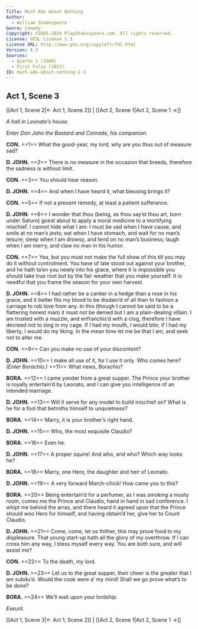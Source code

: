 ```yaml
---
Title: Much Ado About Nothing
Author: 
  - William Shakespeare
Genre: Comedy
Copyright: ©2005-2024 PlayShakespeare.com. All rights reserved.
License: GFDL License 1.3
License URL: http://www.gnu.org/copyleft/fdl.html
Version: 4.3
Sources:
  - Quarto 1 (1600)
  - First Folio (1623)
ID: much-ado-about-nothing-1-3
---
```


## Act 1, Scene 3
[[Act 1, Scene 2|← Act 1, Scene 2]] | [[Act 2, Scene 1|Act 2, Scene 1 →]]

*A hall in Leonato’s house.*

*Enter Don John the Bastard and Conrade, his companion.*

**CON.**
==1== What the good-year, my lord, why are you thus out of measure sad?

**D. JOHN.**
==2== There is no measure in the occasion that breeds, therefore the sadness is without limit.

**CON.**
==3== You should hear reason.

**D. JOHN.**
==4== And when I have heard it, what blessing brings it?

**CON.**
==5== If not a present remedy, at least a patient sufferance.

**D. JOHN.**
==6== I wonder that thou (being, as thou say’st thou art, born under Saturn) goest about to apply a moral medicine to a mortifying mischief. I cannot hide what I am: I must be sad when I have cause, and smile at no man’s jests; eat when I have stomach, and wait for no man’s leisure; sleep when I am drowsy, and tend on no man’s business; laugh when I am merry, and claw no man in his humor.

**CON.**
==7== Yea, but you must not make the full show of this till you may do it without controlment. You have of late stood out against your brother, and he hath ta’en you newly into his grace, where it is impossible you should take true root but by the fair weather that you make yourself. It is needful that you frame the season for your own harvest.

**D. JOHN.**
==8== I had rather be a canker in a hedge than a rose in his grace, and it better fits my blood to be disdain’d of all than to fashion a carriage to rob love from any. In this (though I cannot be said to be a flattering honest man) it must not be denied but I am a plain-dealing villain. I am trusted with a muzzle, and enfranchis’d with a clog, therefore I have decreed not to sing in my cage. If I had my mouth, I would bite; if I had my liberty, I would do my liking. In the mean time let me be that I am, and seek not to alter me.

**CON.**
==9== Can you make no use of your discontent?

**D. JOHN.**
==10== I make all use of it, for I use it only. Who comes here?
*(Enter Borachio.)*
==11== What news, Borachio?

**BORA.**
==12== I came yonder from a great supper. The Prince your brother is royally entertain’d by Leonato, and I can give you intelligence of an intended marriage.

**D. JOHN.**
==13== Will it serve for any model to build mischief on? What is he for a fool that betroths himself to unquietness?

**BORA.**
==14== Marry, it is your brother’s right hand.

**D. JOHN.**
==15== Who, the most exquisite Claudio?

**BORA.**
==16== Even he.

**D. JOHN.**
==17== A proper squire! And who, and who? Which way looks he?

**BORA.**
==18== Marry, one Hero, the daughter and heir of Leonato.

**D. JOHN.**
==19== A very forward March-chick! How came you to this?

**BORA.**
==20== Being entertain’d for a perfumer, as I was smoking a musty room, comes me the Prince and Claudio, hand in hand in sad conference. I whipt me behind the arras, and there heard it agreed upon that the Prince should woo Hero for himself, and having obtain’d her, give her to Count Claudio.

**D. JOHN.**
==21== Come, come, let us thither, this may prove food to my displeasure. That young start-up hath all the glory of my overthrow. If I can cross him any way, I bless myself every way. You are both sure, and will assist me?

**CON.**
==22== To the death, my lord.

**D. JOHN.**
==23== Let us to the great supper, their cheer is the greater that I am subdu’d. Would the cook were a’ my mind! Shall we go prove what’s to be done?

**BORA.**
==24== We’ll wait upon your lordship.

*Exeunt.*

[[Act 1, Scene 2|← Act 1, Scene 2]] | [[Act 2, Scene 1|Act 2, Scene 1 →]]